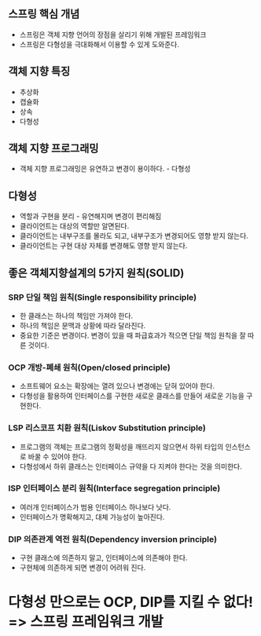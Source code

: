 ## 스프링 핵심 개념
+ 스프링은 객체 지향 언어의 장점을 살리기 위해 개발된 프레임워크
+ 스프링은 다형성을 극대화해서 이용할 수 있게 도와준다.
## 객체 지향 특징
+ 추상화
+ 캡슐화
+ 상속
+ 다형성
## 객체 지향 프로그래밍
+ 객체 지향 프로그래밍은 유연하고 변경이 용이하다. - 다형성
## 다형성
+ 역할과 구현을 분리 - 유연해지며 변경이 편리해짐
+ 클라이언트는 대상의 역할만 알면된다.
+ 클라이언트는 내부구조를 몰라도 되고, 내부구조가 변경되어도 영향 받지 않는다.
+ 클라이언트는 구현 대상 자체를 변경해도 영향 받지 않는다.
## 좋은 객체지향설계의 5가지 원칙(SOLID)
### SRP 단일 책임 원칙(Single responsibility principle)
+ 한 클래스는 하나의 책임만 가져야 한다.
+ 하나의 책임은 문맥과 상황에 따라 달라진다.
+ 중요한 기준은 변경이다. 변경이 있을 때 파급효과가 적으면 단일 책임 원칙을 잘 따른 것이다.
### OCP 개방-폐쇄 원칙(Open/closed principle)
+ 소프트웨어 요소는 확장에는 열려 있으나 변경에는 닫혀 있어야 한다.
+ 다형성을 활용하여 인터페이스를 구현한 새로운 클래스를 만들어 새로운 기능을 구현한다.
### LSP 리스코프 치환 원칙(Liskov Substitution principle)
+ 프로그램의 객체는 프로그램의 정확성을 깨뜨리지 않으면서 하위 타입의 인스턴스로 바꿀 수 있어야 한다.
+ 다형성에서 하위 클래스는 인터페이스 규약을 다 지켜야 한다는 것을 의미한다.
### ISP 인터페이스 분리 원칙(Interface segregation principle)
+ 여러개 인터페이스가 범용 인터페이스 하나보다 낫다.
+ 인터페이스가 명확해지고, 대체 가능성이 높아진다.
### DIP 의존관계 역전 원칙(Dependency inversion principle)
+ 구현 클래스에 의존하지 말고, 인터페이스에 의존해야 한다.
+ 구현체에 의존하게 되면 변경이 어려워 진다.

# 다형성 만으로는 OCP, DIP를 지킬 수 없다! => 스프링 프레임워크 개발

